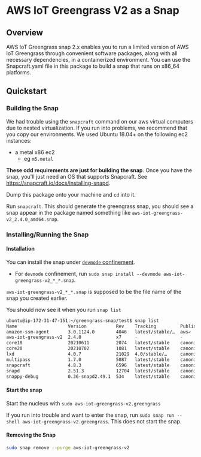# AWS IoT Greengrass V2 as a Snap

## Overview

AWS IoT Greengrass snap 2.x enables you to run a limited version of AWS IoT Greengrass through convenient software packages, along with all necessary dependencies, in a containerized environment. You can use the Snapcraft.yaml file in this package to build a snap that runs on x86_64 platforms.

## Quickstart

### Building the Snap

We had trouble using the `snapcraft` command on our aws virtual
computers due to nested virtualization. If you run into problems,
we recommend that you copy our environments. We used Ubuntu 18.04+ on the
following ec2 instances:
* a metal x86 ec2
    * eg `m5.metal`

**These odd requirements are just for building the snap**. Once you have the
snap, you'll just need an OS that supports Snapcraft.
See https://snapcraft.io/docs/installing-snapd.

Dump this package onto your machine and `cd` into it.

Run `snapcraft`. This should generate the greengrass snap, you should see a snap appear in the package named something like
`aws-iot-greengrass-v2_2.4.0_amd64.snap`.

### Installing/Running the Snap

#### Installation

You can install the snap under
[`devmode` confinement](https://snapcraft.io/docs/snap-confinement).
* For `devmode` confinement, run
  `sudo snap install --devmode aws-iot-greengrass-v2_*_*.snap`.

`aws-iot-greengrass-v2_*_*.snap` is supposed to be the file name of the snap you
created earlier.

You should now see it when you run `snap list`
```sh
ubuntu@ip-172-31-47-151:~/greengrass-snap/test$ snap list
Name                   Version           Rev    Tracking         Publisher   Notes
amazon-ssm-agent       3.0.1124.0        4046   latest/stable/…  aws✓        classic
aws-iot-greengrass-v2  2.4.0             x7     -                -           devmode
core18                 20210611          2074   latest/stable    canonical✓  base
core20                 20210702          1081   latest/stable    canonical✓  base
lxd                    4.0.7             21029  4.0/stable/…     canonical✓  -
multipass              1.7.0             5087   latest/stable    canonical✓  -
snapcraft              4.8.3             6596   latest/stable    canonical✓  classic
snapd                  2.51.3            12704  latest/stable    canonical✓  snapd
snappy-debug           0.36-snapd2.49.1  534    latest/stable    canonical✓  -
```

#### Start the snap

Start the nucleus with
`sudo aws-iot-greengrass-v2.greengrass`

If you run into trouble and want to enter the snap, run
`sudo snap run --shell aws-iot-greengrass-v2.greengrass`. This does not start
the snap.

#### Removing the Snap

```sh
sudo snap remove --purge aws-iot-greengrass-v2
```
